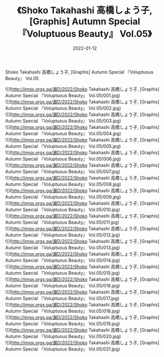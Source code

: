 ﻿---
layout: post
title:  《Shoko Takahashi 高橋しょう子, [Graphis] Autumn Special 『Voluptuous Beauty』 Vol.05》
date:   2022-01-12
img: http://imgx.orgx.ga/漏D/2022/Shoko Takahashi 高橋しょう子, [Graphis] Autumn Special 『Voluptuous Beauty』 Vol.05/000.jpg
categories: [美女, 清纯, 唯美]
---

Shoko Takahashi 高橋しょう子, [Graphis] Autumn Special 『Voluptuous Beauty』 Vol.05

  ![](http://imgx.orgx.ga/漏D/2022/Shoko Takahashi 高橋しょう子, [Graphis] Autumn Special 『Voluptuous Beauty』 Vol.05/001.jpg) <br> ![](http://imgx.orgx.ga/漏D/2022/Shoko Takahashi 高橋しょう子, [Graphis] Autumn Special 『Voluptuous Beauty』 Vol.05/002.jpg) <br> ![](http://imgx.orgx.ga/漏D/2022/Shoko Takahashi 高橋しょう子, [Graphis] Autumn Special 『Voluptuous Beauty』 Vol.05/003.jpg) <br> ![](http://imgx.orgx.ga/漏D/2022/Shoko Takahashi 高橋しょう子, [Graphis] Autumn Special 『Voluptuous Beauty』 Vol.05/004.jpg) <br> ![](http://imgx.orgx.ga/漏D/2022/Shoko Takahashi 高橋しょう子, [Graphis] Autumn Special 『Voluptuous Beauty』 Vol.05/005.jpg) <br> ![](http://imgx.orgx.ga/漏D/2022/Shoko Takahashi 高橋しょう子, [Graphis] Autumn Special 『Voluptuous Beauty』 Vol.05/006.jpg) <br> ![](http://imgx.orgx.ga/漏D/2022/Shoko Takahashi 高橋しょう子, [Graphis] Autumn Special 『Voluptuous Beauty』 Vol.05/007.jpg) <br> ![](http://imgx.orgx.ga/漏D/2022/Shoko Takahashi 高橋しょう子, [Graphis] Autumn Special 『Voluptuous Beauty』 Vol.05/008.jpg) <br> ![](http://imgx.orgx.ga/漏D/2022/Shoko Takahashi 高橋しょう子, [Graphis] Autumn Special 『Voluptuous Beauty』 Vol.05/009.jpg) <br> ![](http://imgx.orgx.ga/漏D/2022/Shoko Takahashi 高橋しょう子, [Graphis] Autumn Special 『Voluptuous Beauty』 Vol.05/010.jpg) <br> ![](http://imgx.orgx.ga/漏D/2022/Shoko Takahashi 高橋しょう子, [Graphis] Autumn Special 『Voluptuous Beauty』 Vol.05/011.jpg) <br> ![](http://imgx.orgx.ga/漏D/2022/Shoko Takahashi 高橋しょう子, [Graphis] Autumn Special 『Voluptuous Beauty』 Vol.05/012.jpg) <br> ![](http://imgx.orgx.ga/漏D/2022/Shoko Takahashi 高橋しょう子, [Graphis] Autumn Special 『Voluptuous Beauty』 Vol.05/013.jpg) <br> ![](http://imgx.orgx.ga/漏D/2022/Shoko Takahashi 高橋しょう子, [Graphis] Autumn Special 『Voluptuous Beauty』 Vol.05/014.jpg) <br> ![](http://imgx.orgx.ga/漏D/2022/Shoko Takahashi 高橋しょう子, [Graphis] Autumn Special 『Voluptuous Beauty』 Vol.05/015.jpg) <br> ![](http://imgx.orgx.ga/漏D/2022/Shoko Takahashi 高橋しょう子, [Graphis] Autumn Special 『Voluptuous Beauty』 Vol.05/016.jpg) <br> ![](http://imgx.orgx.ga/漏D/2022/Shoko Takahashi 高橋しょう子, [Graphis] Autumn Special 『Voluptuous Beauty』 Vol.05/017.jpg) <br> ![](http://imgx.orgx.ga/漏D/2022/Shoko Takahashi 高橋しょう子, [Graphis] Autumn Special 『Voluptuous Beauty』 Vol.05/018.jpg) <br> ![](http://imgx.orgx.ga/漏D/2022/Shoko Takahashi 高橋しょう子, [Graphis] Autumn Special 『Voluptuous Beauty』 Vol.05/019.jpg) <br> ![](http://imgx.orgx.ga/漏D/2022/Shoko Takahashi 高橋しょう子, [Graphis] Autumn Special 『Voluptuous Beauty』 Vol.05/020.jpg) <br> ![](http://imgx.orgx.ga/漏D/2022/Shoko Takahashi 高橋しょう子, [Graphis] Autumn Special 『Voluptuous Beauty』 Vol.05/021.jpg) <br>